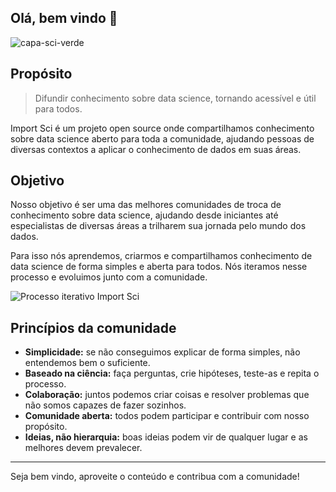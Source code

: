 ## Olá, bem vindo 👋

![capa-sci-verde](https://user-images.githubusercontent.com/45513854/227421667-818deed5-4337-48df-9858-b50d01cb4b99.png)

## Propósito

> Difundir conhecimento sobre data science, tornando acessível e útil para todos.

Import Sci é um projeto open source onde compartilhamos conhecimento sobre data science aberto para toda a comunidade, ajudando pessoas de diversas contextos a aplicar o conhecimento de dados em suas áreas.

## Objetivo

Nosso objetivo é ser uma das melhores comunidades de troca de conhecimento sobre data science, ajudando desde iniciantes até especialistas de diversas áreas a trilharem sua jornada pelo mundo dos dados.

Para isso nós aprendemos, criarmos e compartilhamos conhecimento de data science de forma simples e aberta para todos. Nós iteramos nesse processo e evoluimos junto com a comunidade.

![Processo iterativo Import Sci](https://user-images.githubusercontent.com/45513854/175794508-24e61b26-f22d-4adc-b79c-a4114dd6cec4.png)

## Princípios da comunidade

- **Simplicidade:** se não conseguimos explicar de forma simples, não entendemos bem o suficiente.
- **Baseado na ciência:** faça perguntas, crie hipóteses, teste-as e repita o processo.
- **Colaboração:** juntos podemos criar coisas e resolver problemas que não somos capazes de fazer sozinhos.
- **Comunidade aberta:** todos podem participar e contribuir com nosso propósito.
- **Ideias, não hierarquia:** boas ideias podem vir de qualquer lugar e as melhores devem prevalecer.

------

Seja bem vindo, aproveite o conteúdo e contribua com a comunidade!
